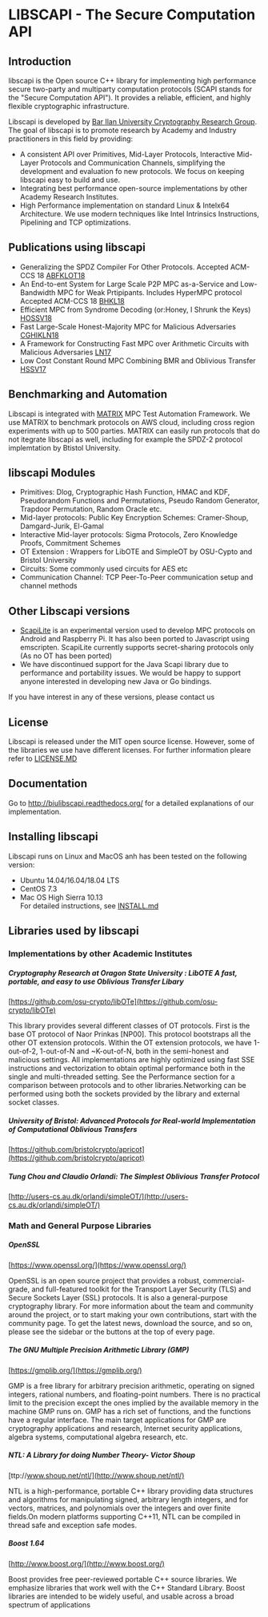 # LIBSCAPI - The Secure Computation API

## Introduction
libscapi is the Open source C++ library for implementing high performance secure two-party and multiparty computation protocols (SCAPI stands for the "Secure Computation API"). It provides a reliable, efficient, and highly flexible cryptographic infrastructure.

Libscapi is developed by [Bar Ilan University Cryptography Research Group](http://crypto.biu.ac.il/). The goal of libscapi is to promote research by Academy and Industry practitioners in this field by providing:
- A consistent API over Primitives, Mid-Layer Protocols, Interactive Mid-Layer Protocols and Communication Channels, simplifying the development and evaluation fo new protocols. We focus on keeping libscapi easy to build and use.
- Integrating best performance open-source implementations by other Academy Research Institutes.  
- High Performance implementation on standard Linux & Intelx64 Architecture. We use modern techniques like Intel Intrinsics  Instructions, Pipelining and TCP optimizations.  

## Publications using libscapi
- Generalizing the SPDZ Compiler For Other Protocols. Accepted ACM-CCS 18 [ABFKLOT18]()  
- An End-to-ent System for Large Scale P2P MPC as-a-Service and Low-Bandwidth MPC for Weak Prtipipants. Includes HyperMPC protocol
  Accepted ACM-CCS 18 [BHKL18]()  
- Efficient MPC from Syndrome Decoding (or:Honey, I Shrunk the Keys) [HOSSV18](https://eprint.iacr.org/2018/208)  
- Fast Large-Scale Honest-Majority MPC for Malicious Adversaries [CGHIKLN18](https://eprint.iacr.org/2018/570)
- A Framework for Constructing Fast MPC over Arithmetic Circuits with Malicious Adversaries [LN17](https://eprint.iacr.org/2017/816.pdf)
- Low Cost Constant Round MPC Combining BMR and Oblivious Transfer [HSSV17](https://eprint.iacr.org/2017/214.pdf)

## Benchmarking and Automation
Libscapi is integrated with [MATRIX](https://github.com/cryptobiu/MATRIX) MPC Test Automation Framework. We use MATRIX to benchmark   protocols on AWS cloud, including cross region experiments with up to 500 parties. MATRIX can easily run protocols that do not itegrate libscapi as well, including for example the SPDZ-2 protocol implemtation by Btistol University.  

## libscapi Modules
- Primitives: Dlog, Cryptographic Hash Function, HMAC and KDF, Pseudorandom Functions and Permutations, Pseudo Random Generator, Trapdoor Permutation, Random Oracle etc.
- Mid-layer protocols: Public Key Encryption Schemes: Cramer-Shoup, Damgard-Jurik, El-Gamal
- Interactive Mid-layer protocols: Sigma Protocols, Zero Knowledge Proofs, Commitment Schemes
- OT Extension : Wrappers for LibOTE and SimpleOT by OSU-Cypto and Bristol University  
- Circuits: Some commonly used circuits for AES etc
- Communication Channel: TCP Peer-To-Peer communication setup and channel methods 

## Other Libscapi versions
- [ScapiLite](https://github.com/cryptobiu/ScapiLite) is an experimental version used to develop MPC protocols on Android and Raspberry Pi. It has also been ported to Javascript using emscripten. ScapiLite currently supports secret-sharing protocols only (As no OT has been ported)
- We have discontinued support for the Java Scapi library due to performance and portability issues. We would be happy to support anyone interested in developing new Java or Go bindings.

If you have interest in any of these versions, please contact us

## License
Libscapi is released under the MIT open source license. However, some of the libraries we use have different licenses. For further information pleare refer to [LICENSE.MD](build_scripts/LICENSE.MD)

## Documentation

Go to http://biulibscapi.readthedocs.org/ for a detailed explanations of our implementation.

## Installing libscapi

Libscapi runs on Linux and MacOS anh has been tested on the following version:
- Ubuntu 14.04/16.04/18.04 LTS
- CentOS 7.3
- Mac OS High Sierra 10.13  
For detailed instructions, see [INSTALL.md](build_scripts/INSTALL.md)

## Libraries used by libscapi

### Implementations by other Academic Institutes

##### Cryptography Research at Oragon State University : LibOTE A fast, portable, and easy to use Oblivious Transfer Libary
[https://github.com/osu-crypto/libOTe](https://github.com/osu-crypto/libOTe)

This library provides several different classes of OT protocols. First is the base OT protocol of Naor Prinkas [NP00]. This protocol bootstraps all the other OT extension protocols. Within the OT extension protocols, we have 1-out-of-2, 1-out-of-N and ~K-out-of-N, both in the semi-honest and malicious settings. All implementations are highly optimized using fast SSE instructions and vectorization to obtain optimal performance both in the single and multi-threaded setting. See the Performance section for a comparison between protocols and to other libraries.Networking can be performed using both the sockets provided by the library and external socket classes. 

##### University of Bristol: Advanced Protocols for Real-world Implementation of Computational Oblivious Transfers
[https://github.com/bristolcrypto/apricot](https://github.com/bristolcrypto/apricot)

##### Tung Chou and Claudio Orlandi: The Simplest Oblivious Transfer Protocol
[http://users-cs.au.dk/orlandi/simpleOT/](http://users-cs.au.dk/orlandi/simpleOT/)

### Math and General Purpose Libraries

##### OpenSSL
[https://www.openssl.org/](https://www.openssl.org/)

 OpenSSL is an open source project that provides a robust, commercial-grade, and full-featured toolkit for the Transport Layer Security (TLS) and Secure Sockets Layer (SSL) protocols. It is also a general-purpose cryptography library. For more information about the team and community around the project, or to start making your own contributions, start with the community page. To get the latest news, download the source, and so on, please see the sidebar or the buttons at the top of every page.

##### The GNU Multiple Precision Arithmetic Library (GMP)
[https://gmplib.org/](https://gmplib.org/)

GMP is a free library for arbitrary precision arithmetic, operating on signed integers, rational numbers, and floating-point numbers. There is no practical limit to the precision except the ones implied by the available memory in the machine GMP runs on. GMP has a rich set of functions, and the functions have a regular interface.
The main target applications for GMP are cryptography applications and research, Internet security applications, algebra systems, computational algebra research, etc.

##### NTL: A Library for doing Number Theory- Victor Shoup
[ttp://www.shoup.net/ntl/](http://www.shoup.net/ntl/)

NTL is a high-performance, portable C++ library providing data structures and algorithms for manipulating signed, arbitrary length integers, and for vectors, matrices, and polynomials over the integers and over finite fields.On modern platforms supporting C++11, NTL can be compiled in thread safe and exception safe modes. 

##### Boost 1.64
[http://www.boost.org/](http://www.boost.org/)

Boost provides free peer-reviewed portable C++ source libraries. We emphasize libraries that work well with the C++ Standard Library. Boost libraries are intended to be widely useful, and usable across a broad spectrum of applications

